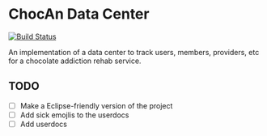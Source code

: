 # ChocAn Data Center
[![Build Status](https://travis-ci.org/Gilmore-PDX-CS/Group4.svg?branch=master)](https://travis-ci.org/Gilmore-PDX-CS/Group4)


An implementation of a data center to track users, members, providers, etc
for a chocolate addiction rehab service.

## TODO
- [ ] Make a Eclipse-friendly version of the project
- [ ] Add sick emojlis to the userdocs
- [ ] Add userdocs